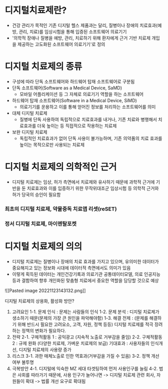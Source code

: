 # 디지털치료제란?
- 건강 관리가 목적인 기존 디지털 헬스 제품과는 달리, 질병이나 장애의 치료효과(예방, 관리, 치료)를 임상시험을 통해 입증된 소프트웨어 의료기기
- '의학적 장애나 질병을 예방, 관리, 치료하기 위해 환자에게 근거 기반 치료제 개입을 제공하는 고도화된 소프트웨어 의료기기'로 정의

# 디지털 치료제의 종류
- 구성에 따라 단독 소프트웨어와 하드웨어 탑재 소프트웨어로 구분됨
- 단독 소프트웨어(Software as a Medical Device, SaMD)
	- 모바일 어플리케이션 등 그 자체로 의료기기 역할을 하는 소프트웨어
- 하드웨어 탑재 소프트웨어(Software in a Medical Device, SiMD)
	- 의료기기를 운용하고 이를 통해 얻어진 정보를 처리하는 소프트웨어를 의미
- 대체 디지털 치료제
	- 질병에 단독 사용하여 독립적으로 치료효과를 내거나, 기존 치료와 병행해서 치료효과를 더욱 높이는 등 직접적으로 작용하는 치료제
- 보완 디지털 치료제
	- 독립적인 치료효과가 없어 단독 사용이 불가능하며, 기존 의약품의 치료 효과를 높이는 목적으로만 사용되는 치료제

# 디지털 치료제의 의학적인 근거
- 디지털 치료제는 임상, 허가 측면에서 치료제와 유사하기 때문에 과학적 근거에 기반을 둔 치료효과와 이를 입증하기 위한 무작위대조군 임상시험 등 의학적 근거와 허가 당국의 승인이 필요함

### 최초의 디지털 치료제, 약물중독 치료앱 리셋(reSET)

### 정서 디지털 치료제, 마이멘탈포켓


# 디지털 치료제의 의의
- 디지털 치료제는 질병이나 장애의 치료 효과를 가지고 있으며, 유의미한 데이터가 중요해지고 있는 정보화 시대에 데이터적 측면에서도 의미가 있음
- 이렇게 획득된 데이터는 개인건강기록과 의료기관 공통데이터모델, 의료 인공지능 등과 결함하여 향후 개인화된 맞춤형 치료에서 중요한 역할을 담당할 것으로 예상



![[Pasted image 20221123143132.png]]

디지털 치료제의 상용화, 활성화 방안?

1. 고려요인
	1-1. 문제 인식 : 문제는 사람들의 인식
	1-2. 문제 분석 : 디지털 치료제가 생소하기 때문(문제의 가장 큰 원인을 파악해야함)
	1-3. 해결 전제 : (문제를 해결하기 위해 반드시 필요한 고려요소, 고객, 자원, 정책 등등)
				디지털 치료제를 적극 장려하는 정책의 변화가 필요하다.
2. 전략
	2-1. 구체적활동 1 : 공익광고 (지속적 노출로 거부감을 줄임)
	2-2. 구체적활동 2 : 규제 완화 (다양한 치료제, 가벼운 치료제의 보급)
	기대효과 : 사용자들의 인식개선, 디지털 치료제의 사용량 증가
3. 리스크
	3-1. 과한 매체노출로 인한 역효과(거부감을 가질 수 있음)
	3-2. 정책 개선 여부 불투명
4. 극복방안
	4-1. 디지털에 익숙한 MZ 세대 타겟팅하여 먼저 사용인구를 늘림
	4-2. 법은 사회를 따라가기 때문에, 사용 인구가 늘어나면 -> 디지털 치료제 관련 회사, 자원들이 확대 -> 법률 개선 요구로 확대됨